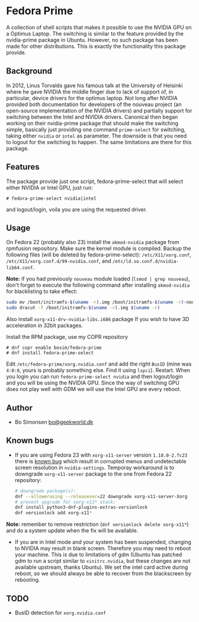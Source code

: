 Fedora Prime
============

A collection of shell scripts that makes it possible to use the NVIDIA GPU on a Optimus Laptop. The switching
is similar to the feature provided by the nvidia-prime package in Ubuntu. However, no such package has been
made for other distributions. This is exactly the functionality this package provide.

Background
----------

In 2012, Linus Torvalds gave his famous talk at the University of Helsinki where he gave NVIDIA the middle finger
due to lack of support of, in particular, device drivers for the optimus laptop. Not long after NVIDIA provided
both documentation for developers of the nouveau project (an open-source implementation of the NVIDIA drivers)
and partially support for switching between the Intel and NVIDIA drivers. Canonical then began working on their
nvidia-prime package that should make the switching simple, basically just providing one command `prime-select`
for switching, taking either `nvidia` or `intel` as parameter. The downside is that you need to logout for the
switching to happen. The same limitations are there for this package.

Features
--------

The package provide just one script, fedora-prime-select that will select either NVIDIA or Intel GPU, just run:

    # fedora-prime-select nvidia|intel

and logout/login, voila you are using the requested driver.

Usage
-----

On Fedora 22 (probably also 23) install the `akmod-nvidia` package from rpmfusion repository. Make sure the
kernel module is compiled. Backup the following files (will be deleted by fedora-prime-select): `/etc/X11/xorg.conf`,
`/etc/X11/xorg.conf.d/99-nvidia.conf`, and `/etc/ld.so.conf.d/nvidia-lib64.conf`.

**Note:** if you had previously `nouveau` module loaded (`lsmod | grep nouveau`), don't forget to execute the following command after installing `akmod-nvidia` for blacklisting to take effect:
```sh
sudo mv /boot/initramfs-$(uname -r).img /boot/initramfs-$(uname -r)-nouveau.img
sudo dracut -f /boot/initramfs-$(uname -r).img $(uname -r)
```
Also install `xorg-x11-drv-nvidia-libs.i686` package If you wish to have 3D acceleration in 32bit packages.

Install the RPM package, use my COPR repository

    # dnf copr enable bosim/fedora-prime
    # dnf install fedora-prime-select

Edit `/etc/fedora-prime/xorg.nvidia.conf` and add the right `BusID` (mine was `4:0:0`, yours is probably something
else. Find it using `lspci`). Restart. When you login you can run `fedora-prime-select nvidia` and then logout/login
and you will be using the NVIDIA GPU. Since the way of switching GPU does not play well with GDM we will use the
Intel GPU are every reboot.


Author
------

* Bo Simonsen <bo@geekworld.dk>

Known bugs
----------

* If you are using Fedora 23 with `xorg-x11-server` version `1.18.0-2.fc23` there is [known bug](https://bugs.freedesktop.org/show_bug.cgi?id=92313) which result in corrupted menus and undetectable screen resolution in `nvidia-settings`. Temporay workaround is to downgrade `xorg-x11-server` package to the one from Fedora 22 repository:
  ```sh
  # downgrade package(s):
  dnf --allowerasing --releasever=22 downgrade xorg-x11-server-Xorg
  # prevent upgrade for xorg-x11* stack:
  dnf install python3-dnf-plugins-extras-versionlock
  dnf versionlock add xorg-x11*
  ```
**Note:** remember to remove restriction (`dnf versionlock delete xorg-x11*`) and do a system update when the fix will be available.

* If you are in Intel mode and your system has been suspended, changing to NVIDIA may result in blank screen. Therefore
you may need to reboot your machine. This is due to limitations of gdm (Ubuntu has patched gdm to run a script similar to
`xinitrc.nvidia`, but these changes are not available upstream, thanks Ubuntu). We set the intel card active during reboot,
so we should always be able to recover from the blackscreen by rebooting.

TODO
----

* BusID detection for `xorg.nvidia.conf`
